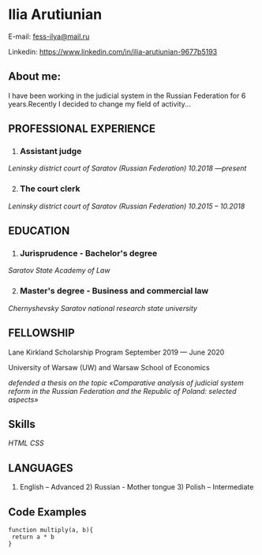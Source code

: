 # **Ilia Arutiunian**
E-mail: fess-ilya@mail.ru	

Linkedin: https://www.linkedin.com/in/ilia-arutiunian-9677b5193	


## About me:
I have been working in the judicial system in the Russian Federation for 6 years.Recently I decided to change my field of activity...

##  **PROFESSIONAL EXPERIENCE**
	
1. ### Assistant judge ### 

*Leninsky district court of Saratov (Russian Federation)	10.2018 —present* 


2. ### The court clerk ###

*Leninsky district court of Saratov (Russian Federation)	10.2015 – 10.2018*


##  **EDUCATION**	
	
1. ### Jurisprudence - Bachelor's degree ###	

*Saratov State Academy of Law*	

2. ### Master's degree - Business and commercial law ###	

*Chernyshevsky Saratov national research state university*


##  **FELLOWSHIP**	##

Lane Kirkland Scholarship Program                                                                 September 2019 — June 2020
	
University of Warsaw (UW) and Warsaw School of Economics

*defended a thesis on the topic «Comparative analysis of judicial system reform in the Russian Federation and the Republic of Poland: selected aspects»*

## **Skills** ##
*HTML*
*CSS*


## **LANGUAGES** ##

1)	English – Advanced                   2) Russian - Mother tongue                  3) Polish – Intermediate

## **Code Examples** ##

```
function multiply(a, b){
 return a * b
}
```
